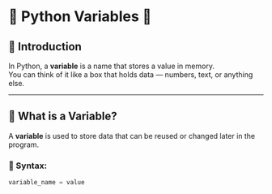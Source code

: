 # 🧮 Python Variables 🐍

## 📘 Introduction
In Python, a **variable** is a name that stores a value in memory.  
You can think of it like a box that holds data — numbers, text, or anything else.

---

## 🧠 What is a Variable?
A **variable** is used to store data that can be reused or changed later in the program.

### 🧩 Syntax:
```python
variable_name = value

